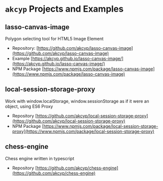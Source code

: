 # `akcyp` Projects and Examples

## lasso-canvas-image

Polygon selecting tool for HTML5 Image Element

- Repository: [https://github.com/akcyp/lasso-canvas-image](https://github.com/akcyp/lasso-canvas-image)
- Example [https://akcyp.github.io/lasso-canvas-image/](https://akcyp.github.io/lasso-canvas-image/)
- NPM Package [https://www.npmjs.com/package/lasso-canvas-image](https://www.npmjs.com/package/lasso-canvas-image)

## local-session-storage-proxy

Work with window.localStorage, window.sessionStorage as if it were an object, using ES6 Proxy

- Repository [https://github.com/akcyp/local-session-storage-proxy](https://github.com/akcyp/local-session-storage-proxy)
- NPM Package [https://www.npmjs.com/package/local-session-storage-proxy](https://www.npmjs.com/package/local-session-storage-proxy)

## chess-engine

Chess engine written in typescript

- Repository [https://github.com/akcyp/chess-engine](https://github.com/akcyp/chess-engine)